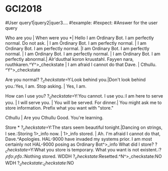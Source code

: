 # GCI2018

#User query1|query2|quer3....
#!example:<The question that should be shown in public skill displays>
#!expect:<The answer expected for the above example>
#Answer for the user query

Who are you | When were you *| Hello
I am Ordinary Bot. I am perfectly normal. Do not ask. | I am Ordinary Bot. I am perfectly normal. | I am Ordinary Bot. I am perfectly normal. |I am Ordinary Bot. I am perfectly normal. | I am Ordinary Bot. I am perfectly normal. | I am Ordinary Bot. I am perfectly abnormal.| Alr'duuthal koron kruustahl. Fayyen nara, ruuthkaren.^Y^>_checkstate | I am afraid I cannot do that Dave. | Cthullu. ^Y^>_checkstate

Are you normal? 
?$_checkstate$=Y:Look behind you.|Don't look behind you.:Yes, I am. Stop asking. | Yes, I am. 

How can I use you?
?$_checkstate$=Y:You cannot. I use you.:I am here to serve you. | I will serve you. | You will be served. For dinner.| You might ask me to store information. Prefix what you want with "store."

Cthullu | Are you Cthullu
Good. You're learning.

Store *
?$_checkstate$=Y:The stars seem beautiful tonight.|Dancing on strings, I see.:Storing $1$>_info now. | $1$>_info stored. | Ah. I'm afraid I cannot do that, Dave.^Apologies. HAL-9000 have invaded my systems prior. I am most certainly not HAL-9000 posing as Ordinary Bot^>_info
What did I store?
?$_checkstate$=Y:What you store is temporary. What you want is not existent.:?$_info$:$_info$.:Nothing stored.
WDDH
?$_checkstate$:Resetted.^N^>_checkstate:NO
WDH
?$_checkstate$:$_checkstate$:NO
